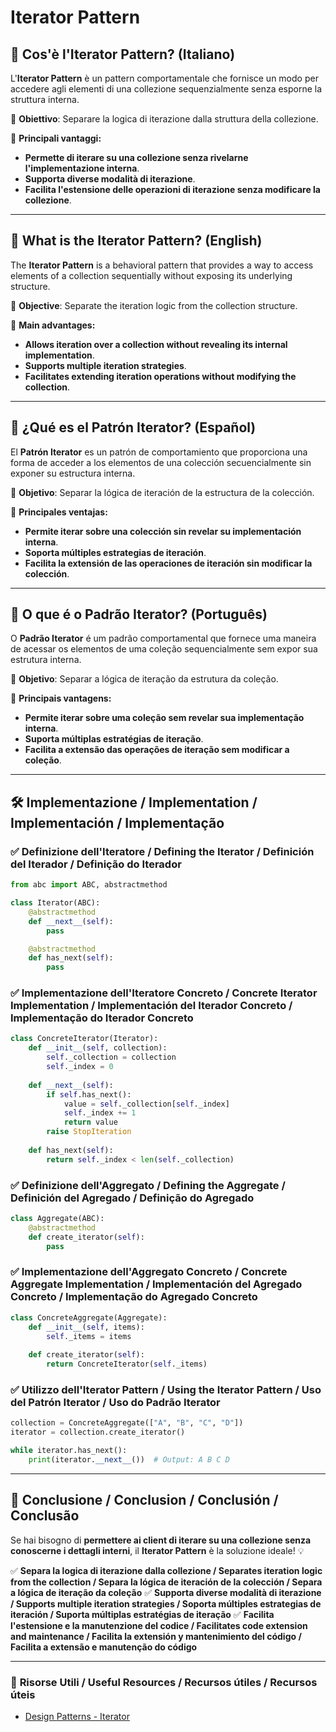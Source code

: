 # Iterator Pattern

## 📌 Cos'è l'Iterator Pattern? (Italiano)
L'**Iterator Pattern** è un pattern comportamentale che fornisce un modo per accedere agli elementi di una collezione sequenzialmente senza esporne la struttura interna.

🔹 **Obiettivo**: Separare la logica di iterazione dalla struttura della collezione.

🔹 **Principali vantaggi:**
- **Permette di iterare su una collezione senza rivelarne l'implementazione interna**.
- **Supporta diverse modalità di iterazione**.
- **Facilita l'estensione delle operazioni di iterazione senza modificare la collezione**.

---

## 📌 What is the Iterator Pattern? (English)
The **Iterator Pattern** is a behavioral pattern that provides a way to access elements of a collection sequentially without exposing its underlying structure.

🔹 **Objective**: Separate the iteration logic from the collection structure.

🔹 **Main advantages:**
- **Allows iteration over a collection without revealing its internal implementation**.
- **Supports multiple iteration strategies**.
- **Facilitates extending iteration operations without modifying the collection**.

---

## 📌 ¿Qué es el Patrón Iterator? (Español)
El **Patrón Iterator** es un patrón de comportamiento que proporciona una forma de acceder a los elementos de una colección secuencialmente sin exponer su estructura interna.

🔹 **Objetivo**: Separar la lógica de iteración de la estructura de la colección.

🔹 **Principales ventajas:**
- **Permite iterar sobre una colección sin revelar su implementación interna**.
- **Soporta múltiples estrategias de iteración**.
- **Facilita la extensión de las operaciones de iteración sin modificar la colección**.

---

## 📌 O que é o Padrão Iterator? (Português)
O **Padrão Iterator** é um padrão comportamental que fornece uma maneira de acessar os elementos de uma coleção sequencialmente sem expor sua estrutura interna.

🔹 **Objetivo**: Separar a lógica de iteração da estrutura da coleção.

🔹 **Principais vantagens:**
- **Permite iterar sobre uma coleção sem revelar sua implementação interna**.
- **Suporta múltiplas estratégias de iteração**.
- **Facilita a extensão das operações de iteração sem modificar a coleção**.

---

## 🛠️ Implementazione / Implementation / Implementación / Implementação

### ✅ **Definizione dell'Iteratore / Defining the Iterator / Definición del Iterador / Definição do Iterador**
```python
from abc import ABC, abstractmethod

class Iterator(ABC):
    @abstractmethod
    def __next__(self):
        pass

    @abstractmethod
    def has_next(self):
        pass
```

### ✅ **Implementazione dell'Iteratore Concreto / Concrete Iterator Implementation / Implementación del Iterador Concreto / Implementação do Iterador Concreto**
```python
class ConcreteIterator(Iterator):
    def __init__(self, collection):
        self._collection = collection
        self._index = 0
    
    def __next__(self):
        if self.has_next():
            value = self._collection[self._index]
            self._index += 1
            return value
        raise StopIteration
    
    def has_next(self):
        return self._index < len(self._collection)
```

### ✅ **Definizione dell'Aggregato / Defining the Aggregate / Definición del Agregado / Definição do Agregado**
```python
class Aggregate(ABC):
    @abstractmethod
    def create_iterator(self):
        pass
```

### ✅ **Implementazione dell'Aggregato Concreto / Concrete Aggregate Implementation / Implementación del Agregado Concreto / Implementação do Agregado Concreto**
```python
class ConcreteAggregate(Aggregate):
    def __init__(self, items):
        self._items = items
    
    def create_iterator(self):
        return ConcreteIterator(self._items)
```

### ✅ **Utilizzo dell'Iterator Pattern / Using the Iterator Pattern / Uso del Patrón Iterator / Uso do Padrão Iterator**
```python
collection = ConcreteAggregate(["A", "B", "C", "D"])
iterator = collection.create_iterator()

while iterator.has_next():
    print(iterator.__next__())  # Output: A B C D
```

---

## 🚀 **Conclusione / Conclusion / Conclusión / Conclusão**
Se hai bisogno di **permettere ai client di iterare su una collezione senza conoscerne i dettagli interni**, il **Iterator Pattern** è la soluzione ideale! 💡

✅ **Separa la logica di iterazione dalla collezione / Separates iteration logic from the collection / Separa la lógica de iteración de la colección / Separa a lógica de iteração da coleção**
✅ **Supporta diverse modalità di iterazione / Supports multiple iteration strategies / Soporta múltiples estrategias de iteración / Suporta múltiplas estratégias de iteração**
✅ **Facilita l'estensione e la manutenzione del codice / Facilitates code extension and maintenance / Facilita la extensión y mantenimiento del código / Facilita a extensão e manutenção do código**

---

### 📖 **Risorse Utili / Useful Resources / Recursos útiles / Recursos úteis**
- [Design Patterns - Iterator](https://refactoring.guru/design-patterns/iterator)

